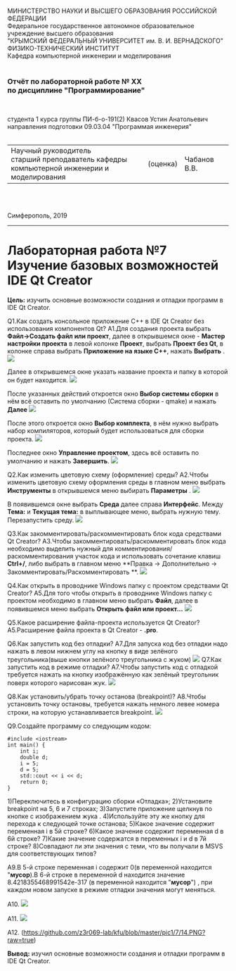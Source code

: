 МИНИСТЕРСТВО НАУКИ  И ВЫСШЕГО ОБРАЗОВАНИЯ РОССИЙСКОЙ ФЕДЕРАЦИИ  
Федеральное государственное автономное образовательное учреждение высшего образования  
"КРЫМСКИЙ ФЕДЕРАЛЬНЫЙ УНИВЕРСИТЕТ им. В. И. ВЕРНАДСКОГО"  
ФИЗИКО-ТЕХНИЧЕСКИЙ ИНСТИТУТ  
Кафедра компьютерной инженерии и моделирования
<br/><br/>

### Отчёт по лабораторной работе № XX<br/> по дисциплине "Программирование"
<br/>

студента 1 курса группы ПИ-б-о-191(2) 
Квасов Устин Анатольевич 
направления подготовки 09.03.04 "Программая инженерия"  
<br/>

<table>
<tr><td>Научный руководитель<br/> старший преподаватель кафедры<br/> компьютерной инженерии и моделирования</td>
<td>(оценка)</td>
<td>Чабанов В.В.</td>
</tr>
</table>
<br/><br/>

Симферополь, 2019
***

# Лабораторная работа №7  Изучение базовых возможностей IDE Qt Creator

**Цель:**
изучить основные возможности создания и отладки программ в IDE Qt Creator.

Q1.Как создать консольное приложение С++ в IDE Qt Creator без использования компонентов Qt?
A1.Для создания проекта выбрать **Файл->Создать файл или проект**, далее в открывшемся окне - **Мастер настройки проекта** в левой колонке **Проект**, выбрать **Проект без Qt**, в колонке справа выбрать **Приложение на языке С++**, нажать **Выбрать** .
![](https://github.com/z3r069-lab/kfu/blob/master/pic1/7/%D0%A1%D0%BD%D0%B8%D0%BC%D0%BE%D0%BA.PNG?raw=true)

Далее в открывшемся окне  указать название проекта и папку в которой он будет находится.
![](https://github.com/z3r069-lab/kfu/blob/master/pic1/7/1.PNG?raw=true)

После указанных действий откроется окно **Выбор системы сборки** в нём всё оставить по умолчанию (Система сборки - qmake) и нажать **Далее**
![](https://github.com/z3r069-lab/kfu/blob/master/pic1/7/2.PNG?raw=true)

После этого откроется окно **Выбор комплекта**, в нём нужно выбрать набор компиляторов, который будет использоваться для сборки проекта.
![](https://github.com/z3r069-lab/kfu/blob/master/pic1/7/3.PNG?raw=true)

Последнее окно **Управление проектом**, здесь всё оставить по умолчанию и нажать **Завершить**.
![](https://github.com/z3r069-lab/kfu/blob/master/pic1/7/4.PNG?raw=true)

Q2.Как изменить цветовую схему (оформление) среды?
A2.Чтобы изменить цветовую схему оформления среды в главном меню выбрать **Инструменты** в открывшемся меню выбирать **Параметры** .
![](https://github.com/z3r069-lab/kfu/blob/master/pic1/7/5.PNG?raw=true)

В появившемся окне  выбрать **Среда** далее справа  **Интерфейс**. Между **Тема:** и **Текущая тема:** в выплывающее меню, выбрать нужную тему. Перезапустить среду.
![](https://github.com/z3r069-lab/kfu/blob/master/pic1/7/6.PNG?raw=true)

Q3.Как закомментировать/раскомментировать блок кода средствами Qt Creator?
A3.Чтобы закомментировать/раскомментировать блок кода необходимо выделить нужный для комментирования/раскомментирования участок кода и использовать сочетание клавиш **Ctrl+/**, либо выбрать в главном меню **Правка -> Дополнительно -> Закомментировать/Раскомментировать **.
![](https://github.com/z3r069-lab/kfu/blob/master/pic1/7/7.PNG?raw=true)

Q4.Как открыть в проводнике Windows папку с проектом средствами Qt Creator?
A5.Для того чтобы открыть в проводнике Windows папку с проектом необходимо  в главном меню выбрать **Файл**, далее в появившемся меню выбрать **Открыть файл или проект...**
![](https://github.com/z3r069-lab/kfu/blob/master/pic1/7/8.PNG?raw=true)

Q5.Какое расширение файла-проекта используется Qt Creator?
A5.Расширение файла проекта в Qt Creator -  **.pro**.

Q6.Как запустить код без отладки?
A7.Для запуска код без отладки надо нажать в левом нижнем углу на кнопку в виде зелёного треугольника(выше кнопки зелёного треугольника с жуком)
![](https://github.com/z3r069-lab/kfu/blob/master/pic1/7/9.PNG?raw=true)
Q7.Как запустить код в режиме отладки?
A7.Чтобы запустить код с отладкой требуется нажать на кнопку изображённую как зелёный треугольник поверх которого нарисован жук.
![](https://github.com/z3r069-lab/kfu/blob/master/pic1/7/10.PNG?raw=true)

Q8.Как установить/убрать точку останова (breakpoint)?
A8.Чтобы установить точку остановы, требуется нажать немного левее номера строки, на которую устанавливается  breakpoint.
![](https://github.com/z3r069-lab/kfu/blob/master/pic1/7/11.PNG?raw=true)

Q9.Создайте программу со следующим кодом:
```
#include <iostream>
int main() {
    int i;
    double d;
    i = 5;
    d = 5;
    std::cout << i << d;
    return 0;
}
```
1)Переключитесь в конфигурацию сборки «Отладка»;
2)Установите breakpoint на 5, 6 и 7 строках;
3)Запустите приложение щелкнув по кнопке с изображением жука .
4)Используйте эту же кнопку для перехода к следующей точке останова;
5)Какое значение содержит переменная i в 5й строке?
6)Какое значение содержит переменная d в 6й строке?
7)Какие значение содержатся в переменных i и  d в 7й строке?
8)Совпадают ли эти значения с теми, что вы получали в MSVS для соответствующих типов?

A9.В 5-й строке  переменная i содержит 0(в переменной находится "**мусор**).В 6-й строке в переменной d находится значение 8.4218355468991542e-317 (в переменной находится "**мусор**") , при каждом новом запуске в режиме отладки значения могут меняться.

A10. 
![](https://github.com/z3r069-lab/kfu/blob/master/pic1/7/12.PNG?raw=true) 

A11.
![](https://github.com/z3r069-lab/kfu/blob/master/pic1/7/13.PNG?raw=true)

A12.
(https://github.com/z3r069-lab/kfu/blob/master/pic1/7/14.PNG?raw=true)

**Вывод:** 
изучил основные возможности создания и отладки программ в IDE Qt Creator.
